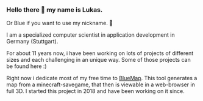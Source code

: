 ### Hello there 👋 my name is Lukas.
Or Blue if you want to use my nickname. 💙

I am a specialized computer scientist in application development in Germany (Stuttgart).

For about 11 years now, i have been working on lots of projects of different sizes and each challenging in an unique way. Some of those projects can be found here :)

Right now i dedicate most of my free time to [BlueMap](https://github.com/BlueMap-Minecraft/BlueMap#readme).
This tool generates a map from a minecraft-savegame, that then is viewable in a web-browser in full 3D. I started this project in 2018 and have been working on it since.
